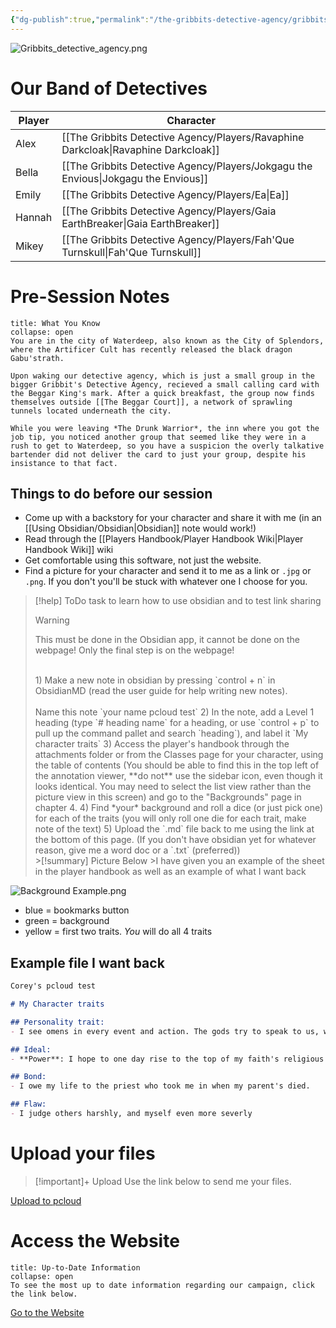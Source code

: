 ```yaml
---
{"dg-publish":true,"permalink":"/the-gribbits-detective-agency/gribbits-campaign-home/","tags":["gribbits"],"noteIcon":""}
---
```


![Gribbits_detective_agency.png](/img/user/Attachments/Images/Gribbits_detective_agency.png)

# Our Band of Detectives

| Player | Character  |
| ------ | ---------- |
| Alex   | [[The Gribbits Detective Agency/Players/Ravaphine Darkcloak\|Ravaphine Darkcloak]]   |
| Bella  | [[The Gribbits Detective Agency/Players/Jokgagu the Envious\|Jokgagu the Envious]]  |
| Emily  | [[The Gribbits Detective Agency/Players/Ea\|Ea]]     |
| Hannah | [[The Gribbits Detective Agency/Players/Gaia EarthBreaker\|Gaia EarthBreaker]] |
| Mikey  | [[The Gribbits Detective Agency/Players/Fah'Que Turnskull\|Fah'Que Turnskull]]            |

# Pre-Session Notes

```ad-summary
title: What You Know
collapse: open
You are in the city of Waterdeep, also known as the City of Splendors, where the Artificer Cult has recently released the black dragon Gabu'strath.

Upon waking our detective agency, which is just a small group in the bigger Gribbit's Detective Agency, recieved a small calling card with the Beggar King's mark. After a quick breakfast, the group now finds themselves outside [[The Beggar Court]], a network of sprawling tunnels located underneath the city.

While you were leaving *The Drunk Warrior*, the inn where you got the job tip, you noticed another group that seemed like they were in a rush to get to Waterdeep, so you have a suspicion the overly talkative bartender did not deliver the card to just your group, despite his insistance to that fact.

```

## Things to do before our session
- Come up with a backstory for your character and share it with me (in an [[Using Obsidian/Obsidian\|Obsidian]] note would work!)
- Read through the [[Players Handbook/Player Handbook Wiki\|Player Handbook Wiki]] wiki
- Get comfortable using this software, not just the website.
- Find a picture for your character and send it to me as a link or `.jpg` or `.png`. If you don't you'll be stuck with whatever one I choose for you. 

> [!help] ToDo task to learn how to use obsidian and to test link sharing
><br> 
>>[!warning]
>>This must be done in the Obsidian app, it cannot be done on the webpage! Only the final step is on the webpage!
><br>
> 1) Make a new note in obsidian by pressing `control + n`  in ObsidianMD (read the user guide for help writing new notes).<br><br>Name this note `your name pcloud test`
> 2) In the note, add a Level 1 heading (type `# heading name` for a heading, or use `control + p` to pull up the command pallet and search `heading`), and label it `My character traits`
> 3) Access the player's handbook through the attachments folder or from the Classes page for your character, using the table of contents (You should be able to find this in the top left of the annotation viewer, **do not** use the sidebar icon, even though it looks identical. You may need to select the list view rather than the picture view in this screen) and go to the "Backgrounds" page in chapter 4.
> 4) Find *your* background and roll a dice (or just pick one) for each of the traits (you will only roll one die for each trait, make note of the text)
> 5) Upload the `.md` file back to me using the link at the bottom of this page. (If you don't have obsidian yet for whatever reason, give me a word doc or a `.txt` (preferred))
> <br>
>>[!summary] Picture Below
>>I have given you an example of the sheet in the player handbook as well as an example of what I want back

![Background Example.png](/img/user/Attachments/Images/Background%20Example.png)
- blue = bookmarks button
- green = background
- yellow = first two traits. *You* will do all $4$ traits 

## Example file I want back

```markdown
Corey's pcloud test

# My Character traits

## Personality trait: 
- I see omens in every event and action. The gods try to speak to us, we just need to listen

## Ideal:
- **Power**: I hope to one day rise to the top of my faith's religious hierarchy (#Lawful)

## Bond:
- I owe my life to the priest who took me in when my parent's died.

## Flaw:
- I judge others harshly, and myself even more severly
```

# Upload your files

>[!important]+ Upload
>Use the link below to send me your files.

[Upload to pcloud](https://u.pcloud.link/publink/show?code=kZvrrOVZM3wfJQDEgCFfG4I7G1iLpHm4V597)

# Access the Website

```ad-tip
title: Up-to-Date Information
collapse: open
To see the most up to date information regarding our campaign, click the link below.
```

[Go to the Website](https://d-and-d-obsidian-vaults.vercel.app/)